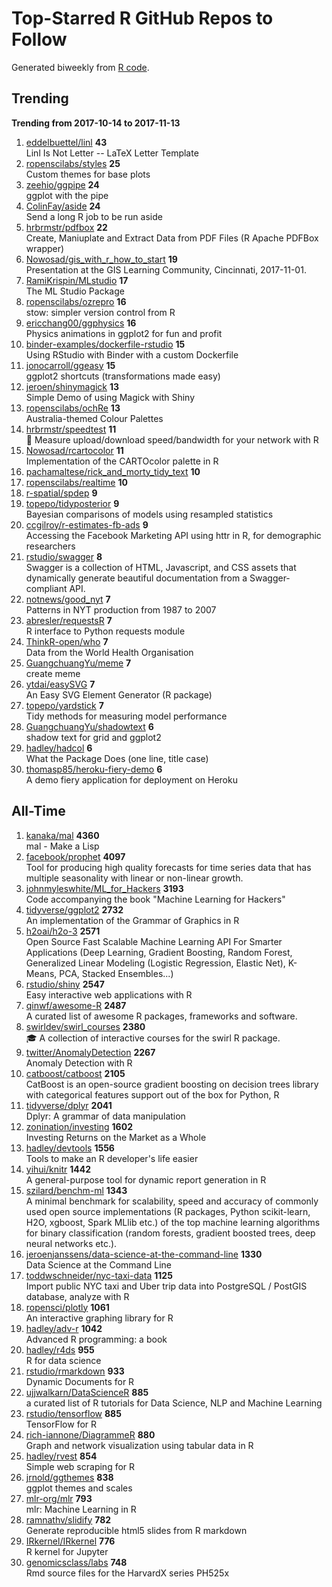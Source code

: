 # Top-Starred R GitHub Repos to Follow

Generated biweekly from [R code](https://github.com/qinwf/awesome-R/blob/master/trending_repo.R).

## Trending

**Trending from 2017-10-14 to 2017-11-13**

1. [eddelbuettel/linl](https://github.com/eddelbuettel/linl) **43**<br/>Linl Is Not Letter -- LaTeX Letter Template
1. [ropenscilabs/styles](https://github.com/ropenscilabs/styles) **25**<br/>Custom themes for base plots
1. [zeehio/ggpipe](https://github.com/zeehio/ggpipe) **24**<br/>ggplot with the pipe
1. [ColinFay/aside](https://github.com/ColinFay/aside) **24**<br/>Send a long R job to be run aside 
1. [hrbrmstr/pdfbox](https://github.com/hrbrmstr/pdfbox) **22**<br/>Create, Maniuplate and Extract Data from PDF Files (R Apache PDFBox wrapper)
1. [Nowosad/gis_with_r_how_to_start](https://github.com/Nowosad/gis_with_r_how_to_start) **19**<br/>Presentation at the GIS Learning Community, Cincinnati, 2017-11-01.
1. [RamiKrispin/MLstudio](https://github.com/RamiKrispin/MLstudio) **17**<br/>The ML Studio Package
1. [ropenscilabs/ozrepro](https://github.com/ropenscilabs/ozrepro) **16**<br/>stow: simpler version control from R
1. [ericchang00/ggphysics](https://github.com/ericchang00/ggphysics) **16**<br/>Physics animations in ggplot2 for fun and profit
1. [binder-examples/dockerfile-rstudio](https://github.com/binder-examples/dockerfile-rstudio) **15**<br/>Using RStudio with Binder with a custom Dockerfile
1. [jonocarroll/ggeasy](https://github.com/jonocarroll/ggeasy) **15**<br/>ggplot2 shortcuts (transformations made easy)
1. [jeroen/shinymagick](https://github.com/jeroen/shinymagick) **13**<br/>Simple Demo of using Magick with Shiny
1. [ropenscilabs/ochRe](https://github.com/ropenscilabs/ochRe) **13**<br/>Australia-themed Colour Palettes
1. [hrbrmstr/speedtest](https://github.com/hrbrmstr/speedtest) **11**<br/>:triangular_ruler: Measure upload/download speed/bandwidth for your network with R
1. [Nowosad/rcartocolor](https://github.com/Nowosad/rcartocolor) **11**<br/>Implementation of the CARTOcolor palette in R 
1. [pachamaltese/rick_and_morty_tidy_text](https://github.com/pachamaltese/rick_and_morty_tidy_text) **10**<br/>
1. [ropenscilabs/realtime](https://github.com/ropenscilabs/realtime) **10**<br/>
1. [r-spatial/spdep](https://github.com/r-spatial/spdep) **9**<br/>
1. [topepo/tidyposterior](https://github.com/topepo/tidyposterior) **9**<br/>Bayesian comparisons of models using resampled statistics
1. [ccgilroy/r-estimates-fb-ads](https://github.com/ccgilroy/r-estimates-fb-ads) **9**<br/>Accessing the Facebook Marketing API using httr in R, for demographic researchers
1. [rstudio/swagger](https://github.com/rstudio/swagger) **8**<br/>Swagger is a collection of HTML, Javascript, and CSS assets that dynamically generate beautiful documentation from a Swagger-compliant API.
1. [notnews/good_nyt](https://github.com/notnews/good_nyt) **7**<br/>Patterns in NYT production from 1987 to 2007
1. [abresler/requestsR](https://github.com/abresler/requestsR) **7**<br/>R interface to Python requests module
1. [ThinkR-open/who](https://github.com/ThinkR-open/who) **7**<br/>Data from the World Health Organisation
1. [GuangchuangYu/meme](https://github.com/GuangchuangYu/meme) **7**<br/>create meme
1. [ytdai/easySVG](https://github.com/ytdai/easySVG) **7**<br/>An Easy SVG Element Generator (R package)
1. [topepo/yardstick](https://github.com/topepo/yardstick) **7**<br/>Tidy methods for measuring model performance
1. [GuangchuangYu/shadowtext](https://github.com/GuangchuangYu/shadowtext) **6**<br/>shadow text for grid and ggplot2
1. [hadley/hadcol](https://github.com/hadley/hadcol) **6**<br/>What the Package Does (one line, title case)
1. [thomasp85/heroku-fiery-demo](https://github.com/thomasp85/heroku-fiery-demo) **6**<br/>A demo fiery application for deployment on Heroku


## All-Time

1. [kanaka/mal](https://github.com/kanaka/mal) **4360**<br/>mal - Make a Lisp
1. [facebook/prophet](https://github.com/facebook/prophet) **4097**<br/>Tool for producing high quality forecasts for time series data that has multiple seasonality with linear or non-linear growth.
1. [johnmyleswhite/ML_for_Hackers](https://github.com/johnmyleswhite/ML_for_Hackers) **3193**<br/>Code accompanying the book "Machine Learning for Hackers"
1. [tidyverse/ggplot2](https://github.com/tidyverse/ggplot2) **2732**<br/>An implementation of the Grammar of Graphics in R
1. [h2oai/h2o-3](https://github.com/h2oai/h2o-3) **2571**<br/>Open Source Fast Scalable Machine Learning API For Smarter Applications (Deep Learning, Gradient Boosting, Random Forest, Generalized Linear Modeling (Logistic Regression, Elastic Net), K-Means, PCA, Stacked Ensembles...)
1. [rstudio/shiny](https://github.com/rstudio/shiny) **2547**<br/>Easy interactive web applications with R
1. [qinwf/awesome-R](https://github.com/qinwf/awesome-R) **2487**<br/>A curated list of awesome R packages, frameworks and software.
1. [swirldev/swirl_courses](https://github.com/swirldev/swirl_courses) **2380**<br/>:mortar_board: A collection of interactive courses for the swirl R package.
1. [twitter/AnomalyDetection](https://github.com/twitter/AnomalyDetection) **2267**<br/>Anomaly Detection with R
1. [catboost/catboost](https://github.com/catboost/catboost) **2105**<br/>CatBoost is an open-source gradient boosting on decision trees library with categorical features support out of the box for Python, R
1. [tidyverse/dplyr](https://github.com/tidyverse/dplyr) **2041**<br/>Dplyr: A grammar of data manipulation
1. [zonination/investing](https://github.com/zonination/investing) **1602**<br/>Investing Returns on the Market as a Whole
1. [hadley/devtools](https://github.com/hadley/devtools) **1556**<br/>Tools to make an R developer's life easier
1. [yihui/knitr](https://github.com/yihui/knitr) **1442**<br/>A general-purpose tool for dynamic report generation in R
1. [szilard/benchm-ml](https://github.com/szilard/benchm-ml) **1343**<br/>A minimal benchmark for scalability, speed and accuracy of commonly used open source implementations (R packages, Python scikit-learn, H2O, xgboost, Spark MLlib etc.) of the top machine learning algorithms for binary classification (random forests, gradient boosted trees, deep neural networks etc.).
1. [jeroenjanssens/data-science-at-the-command-line](https://github.com/jeroenjanssens/data-science-at-the-command-line) **1330**<br/>Data Science at the Command Line
1. [toddwschneider/nyc-taxi-data](https://github.com/toddwschneider/nyc-taxi-data) **1125**<br/>Import public NYC taxi and Uber trip data into PostgreSQL / PostGIS database, analyze with R
1. [ropensci/plotly](https://github.com/ropensci/plotly) **1061**<br/>An interactive graphing library for R
1. [hadley/adv-r](https://github.com/hadley/adv-r) **1042**<br/>Advanced R programming: a book
1. [hadley/r4ds](https://github.com/hadley/r4ds) **955**<br/>R for data science
1. [rstudio/rmarkdown](https://github.com/rstudio/rmarkdown) **933**<br/>Dynamic Documents for R
1. [ujjwalkarn/DataScienceR](https://github.com/ujjwalkarn/DataScienceR) **885**<br/>a curated list of R tutorials for Data Science, NLP and Machine Learning 
1. [rstudio/tensorflow](https://github.com/rstudio/tensorflow) **885**<br/>TensorFlow for R
1. [rich-iannone/DiagrammeR](https://github.com/rich-iannone/DiagrammeR) **880**<br/>Graph and network visualization using tabular data in R
1. [hadley/rvest](https://github.com/hadley/rvest) **854**<br/>Simple web scraping for R
1. [jrnold/ggthemes](https://github.com/jrnold/ggthemes) **838**<br/>ggplot themes and scales
1. [mlr-org/mlr](https://github.com/mlr-org/mlr) **793**<br/>mlr: Machine Learning in R 
1. [ramnathv/slidify](https://github.com/ramnathv/slidify) **782**<br/>Generate reproducible html5 slides from R markdown
1. [IRkernel/IRkernel](https://github.com/IRkernel/IRkernel) **776**<br/>R kernel for Jupyter
1. [genomicsclass/labs](https://github.com/genomicsclass/labs) **748**<br/>Rmd source files for the HarvardX series PH525x


